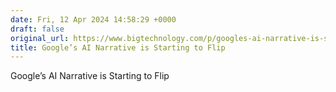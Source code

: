 ```yaml
---
date: Fri, 12 Apr 2024 14:58:29 +0000
draft: false
original_url: https://www.bigtechnology.com/p/googles-ai-narrative-is-starting
title: Google’s AI Narrative is Starting to Flip
---
```


Google’s AI Narrative is Starting to Flip